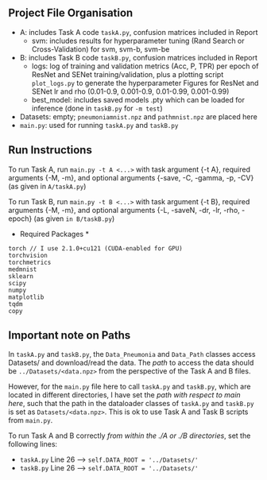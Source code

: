 ## Project File Organisation

- A: includes Task A code ```taskA.py```, confusion matrices included in Report
    - svm: includes results for hyperparameter tuning (Rand Search or Cross-Validation) for svm, svm-b, svm-be
- B: includes Task B code ```taskB.py```, confusion matrices included in Report
    - logs: log of training and validation metrics (Acc, P, TPR) per epoch of ResNet and SENet training/validation, plus a plotting script ```plot_logs.py``` to generate the hyperparameter Figures for ResNet and SENet lr and rho (0.01-0.9, 0.001-0.9, 0.01-0.99, 0.001-0.99)
    - best_model: includes saved models .pty which can be loaded for inference (done in ```taskB.py``` for ```-m test```)
- Datasets: empty; ```pneumoniamnist.npz``` and ```pathmnist.npz``` are placed here
- ```main.py```: used for running ```taskA.py``` and ```taskB.py```

## Run Instructions

To run Task A, run ```main.py -t A <...>``` with task argument \{-t A\}, required arguments \{-M, -m\}, and optional arguments \{-save, -C, -gamma, -p, -CV\} (as given in ```A/taskA.py```)

To run Task B, run ```main.py -t B <...>``` with task argument \{-t B\}, required arguments \{-M, -m\}, and optional arguments \{-L, -saveN, -dr, -lr, -rho, -epoch\} (as given ```in B/taskB.py```)

* Required Packages *
```
torch // I use 2.1.0+cu121 (CUDA-enabled for GPU)
torchvision
torchmetrics
medmnist
sklearn
scipy
numpy
matplotlib
tqdm
copy
```

## Important note on Paths
In ```taskA.py``` and ```taskB.py```, the ```Data_Pneumonia``` and ```Data_Path``` classes access Datasets/ and download/read the data. The *path* to access the data should be ```../Datasets/<data.npz>``` from the perspective of the Task A and B files.

However, for the ```main.py``` file here to call ```taskA.py``` and ```taskB.py```, which are located in different directories, I have set the *path with respect to main here*, such that the path in the dataloader classes of ```taskA.py``` and ```taskB.py``` is set as ```Datasets/<data.npz>```. This is ok to use Task A and Task B scripts from ```main.py```.

To run Task A and B correctly _from within the ./A or ./B directories_, set the following lines:
- ```taskA.py``` Line 26 --> ```self.DATA_ROOT = '../Datasets/'```
- ```taskB.py``` Line 26 --> ```self.DATA_ROOT = '../Datasets/'```